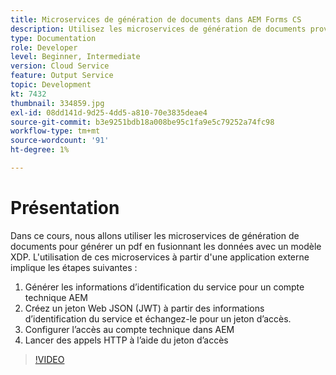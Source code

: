```yaml
---
title: Microservices de génération de documents dans AEM Forms CS
description: Utilisez les microservices de génération de documents provenant d’une application externe.
type: Documentation
role: Developer
level: Beginner, Intermediate
version: Cloud Service
feature: Output Service
topic: Development
kt: 7432
thumbnail: 334859.jpg
exl-id: 08dd141d-9d25-4dd5-a810-70e3835deae4
source-git-commit: b3e9251bdb18a008be95c1fa9e5c79252a74fc98
workflow-type: tm+mt
source-wordcount: '91'
ht-degree: 1%

---
```


# Présentation

Dans ce cours, nous allons utiliser les microservices de génération de documents pour générer un pdf en fusionnant les données avec un modèle XDP. L&#39;utilisation de ces microservices à partir d&#39;une application externe implique les étapes suivantes :

1. Générer les informations d’identification du service pour un compte technique AEM
1. Créez un jeton Web JSON (JWT) à partir des informations d’identification du service et échangez-le pour un jeton d’accès.
1. Configurer l’accès au compte technique dans AEM
1. Lancer des appels HTTP à l’aide du jeton d’accès

>[!VIDEO](https://video.tv.adobe.com/v/334859?quality=12&learn=on)
